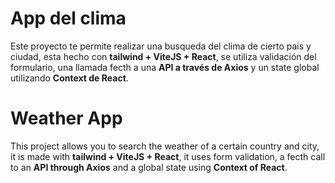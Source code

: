 # App del clima

Este proyecto te permite realizar una busqueda del clima de cierto pais y ciudad, esta hecho con **tailwind + ViteJS + React**, se utiliza validación del formulario, una llamada fecth a una **API a través de Axios** y un state global utilizando **Context de React**.

# Weather App

This project allows you to search the weather of a certain country and city, it is made with **tailwind + ViteJS + React**, it uses form validation, a fecth call to an **API through Axios** and a global state using **Context of React**.
